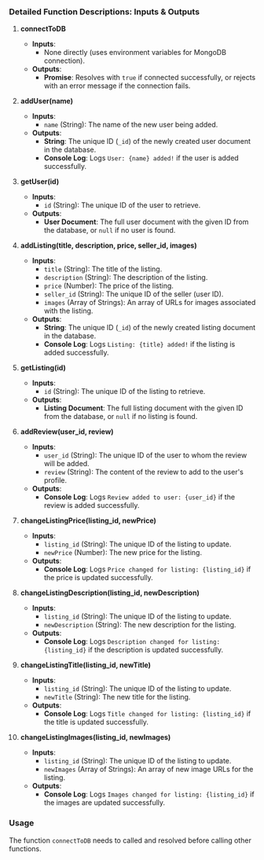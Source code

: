 ### Detailed Function Descriptions: Inputs & Outputs

1. **connectToDB**
   - **Inputs**: 
     - None directly (uses environment variables for MongoDB connection).
   - **Outputs**:
     - **Promise**: Resolves with `true` if connected successfully, or rejects with an error message if the connection fails.

2. **addUser(name)**
   - **Inputs**:
     - `name` (String): The name of the new user being added.
   - **Outputs**:
     - **String**: The unique ID (`_id`) of the newly created user document in the database.
     - **Console Log**: Logs `User: {name} added!` if the user is added successfully.
   
3. **getUser(id)**
   - **Inputs**:
     - `id` (String): The unique ID of the user to retrieve.
   - **Outputs**:
     - **User Document**: The full user document with the given ID from the database, or `null` if no user is found.

4. **addListing(title, description, price, seller_id, images)**
   - **Inputs**:
     - `title` (String): The title of the listing.
     - `description` (String): The description of the listing.
     - `price` (Number): The price of the listing.
     - `seller_id` (String): The unique ID of the seller (user ID).
     - `images` (Array of Strings): An array of URLs for images associated with the listing.
   - **Outputs**:
     - **String**: The unique ID (`_id`) of the newly created listing document in the database.
     - **Console Log**: Logs `Listing: {title} added!` if the listing is added successfully.
   
5. **getListing(id)**
   - **Inputs**:
     - `id` (String): The unique ID of the listing to retrieve.
   - **Outputs**:
     - **Listing Document**: The full listing document with the given ID from the database, or `null` if no listing is found.

6. **addReview(user_id, review)**
   - **Inputs**:
     - `user_id` (String): The unique ID of the user to whom the review will be added.
     - `review` (String): The content of the review to add to the user's profile.
   - **Outputs**:
     - **Console Log**: Logs `Review added to user: {user_id}` if the review is added successfully.

7. **changeListingPrice(listing_id, newPrice)**
   - **Inputs**:
     - `listing_id` (String): The unique ID of the listing to update.
     - `newPrice` (Number): The new price for the listing.
   - **Outputs**:
     - **Console Log**: Logs `Price changed for listing: {listing_id}` if the price is updated successfully.

8. **changeListingDescription(listing_id, newDescription)**
   - **Inputs**:
     - `listing_id` (String): The unique ID of the listing to update.
     - `newDescription` (String): The new description for the listing.
   - **Outputs**:
     - **Console Log**: Logs `Description changed for listing: {listing_id}` if the description is updated successfully.

9. **changeListingTitle(listing_id, newTitle)**
   - **Inputs**:
     - `listing_id` (String): The unique ID of the listing to update.
     - `newTitle` (String): The new title for the listing.
   - **Outputs**:
     - **Console Log**: Logs `Title changed for listing: {listing_id}` if the title is updated successfully.

10. **changeListingImages(listing_id, newImages)**
    - **Inputs**:
      - `listing_id` (String): The unique ID of the listing to update.
      - `newImages` (Array of Strings): An array of new image URLs for the listing.
    - **Outputs**:
      - **Console Log**: Logs `Images changed for listing: {listing_id}` if the images are updated successfully.

### Usage
The function `connectToDB` needs to called and resolved before calling other functions.